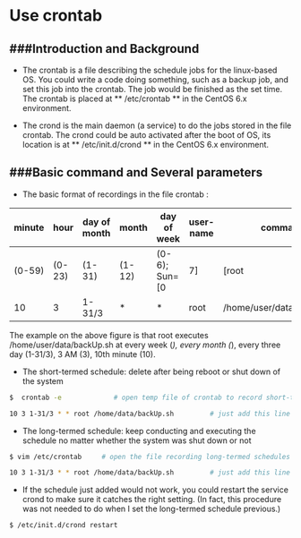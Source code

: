 # Use crontab

<script type="text/javascript" src="../js/general.js"></script>

###Introduction and Background
---

* The crontab is a file describing the schedule jobs for the linux-based OS. You could write a code doing something, such as a backup job, and set this job into the crontab. The job would be finished as the set time. The crontab is placed at ** /etc/crontab ** in the CentOS 6.x environment.

* The crond is the main daemon (a service) to do the jobs stored in the file crontab. The crond could be auto activated after the boot of OS, its location is at ** /etc/init.d/crond ** in the CentOS 6.x environment.

###Basic command and Several parameters
---

* The basic format of recordings in the file crontab :

| minute | hour | day of month | month | day of week | user-name | command |
| -- | -- | -- | -- | -- | -- | -- |
| (0-59) | (0-23) | (1-31) | (1-12) | (0-6); Sun=[0|7] | [root|userName] | complete command<br>(absolute path) |
| 10 | 3 | 1-31/3 | * | * | root | /home/user/data/backUp.sh |

The example on the above figure is that root executes /home/user/data/backUp.sh at every week (*), every month (*), every three day (1-31/3), 3 AM (3), 10th minute (10).

* The short-termed schedule: delete after being reboot or shut down of the system

```Bash
$  crontab -e             # open temp file of crontab to record short-termed schedule

10 3 1-31/3 * * root /home/data/backUp.sh         # just add this line and store the file (":wq")
```

* The long-termed schedule: keep conducting and executing the schedule no matter whether the system was shut down or not

```Bash
$ vim /etc/crontab     # open the file recording long-termed schedules

10 3 1-31/3 * * root /home/data/backUp.sh         # just add this line on the bottom of file and store it (":wq")
```

* If the schedule just added would not work, you could restart the service crond to make sure it catches the right setting. (In fact, this procedure was not needed to do when I set the long-termed schedule previous.)

```Bash
$ /etc/init.d/crond restart
```